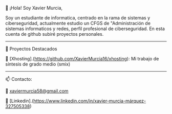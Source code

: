 👋 ¡Hola! Soy Xavier Murcia,

Soy un estudiante de informatica, centrado en la rama de sistemas y ciberseguridad, 
actualmente estudio un CFGS de "Administración de sistemas informaticos y redes, perfil profesional de ciberseguridad. 
En esta cuenta de github subiré proyectos personales.

<hr>

🚀 Proyectos Destacados

🔧 [Xhosting].(https://github.com/XavierMurcia16/xhosting): Mi trabajo de síntesis de grado medio (smix)

<hr>
📫 Contacto:

  📧 xaviermurcia58@gmail.com
  
  💼 [Linkedin].(https://www.linkedin.com/in/xavier-murcia-márquez-327505338)

